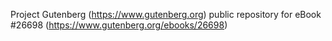 Project Gutenberg (https://www.gutenberg.org) public repository for eBook #26698 (https://www.gutenberg.org/ebooks/26698)
